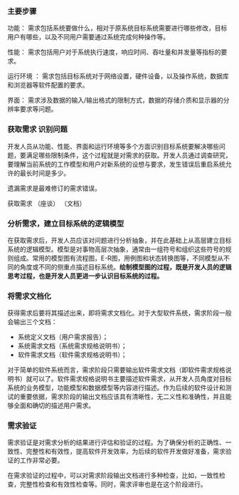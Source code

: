 ###  主要步骤 ###

功能： 需求包括系统要做什么，相对于原系统目标系统需要进行哪些修改，目标用户有哪些，以及不同用户需要通过系统完成何种操作等。

性能： 需求包括用户对于系统执行速度，响应时间、吞吐量和并发量等指标的要求。

运行环境 ： 需求包括目标系统对于网络设置，硬件设备，以及操作系统，数据库和浏览器等软件配置的要求。

界面： 需求涉及数据的输入/输出格式的限制方式，数据的存储介质和显示器的分辨率要求等问题。


### 获取需求 识别问题 ###


开发人员从功能、性能、界面和运行环境等多个方面识别目标系统要解决哪些问题，要满足哪些限制条件，这个过程就是对需求的获取。开发人员通过调查研究，要理解当前系统的工作模型和用户对新系统的设想与要求，发生错误后重启系统允许的最长时间是多少。

遗漏需求是最难修订的需求错误。


获取需求 （座谈） （文档）


### 分析需求，建立目标系统的逻辑模型 ###

在获取需求后，开发人员应该对问题进行分析抽象，并在此基础上从高层建立目标系统的逻辑模型。模型是对事物高层次抽象，通常由一组符号和组织这些符号的规则组成。常用的模型图有流程图，E-R图，用例图和状态转换图等，不同模型从不同的角度或不同的侧重点描述目标系统。**绘制模型图的过程，既是开发人员的逻辑思考过程，也是开发人员更进一步认识目标系统的过程。**

### 将需求文档化 ###

获得需求后要将其描述出来，即将需求文档化。对于大型软件系统，需求阶段一般会输出三个文档：

- 系统定义文档（用户需求报告）；
- 系统需求文档（系统需求规格说明书）；
- 软件需求文档（软件需求规格说明书）；

对于简单的软件系统而言，需求阶段只需要输出软件需求文档（即软件需求规格说明书）就可以了。软件需求规格说明书主要描述软件需求，从开发人员角度对目标系统的业务模型，功能模型和数据模型等内容进行描述。作为后续的软件设计和测试的重要依据，需求阶段的输出文档应该具有清晰性，无二义性和准确性，并且能够全面和确切的描述用户需求。

### 需求验证 ###

需求验证是对需求分析的结果进行评估和验证的过程。为了确保分析的正确性、一致性、完整性和有效性，提高软件开发效率，为后续的软件开发做好准备，需求验证的工作非常必要。

在需求验证的过程中，可以对需求阶段输出文档进行多种检查，比如，一致性检查，完整性检查和有效性检查等。同时，需求评审也是在这个阶段进行。

 

